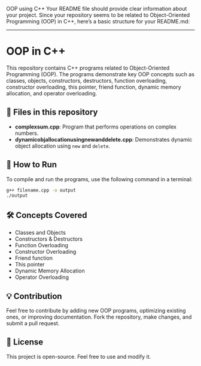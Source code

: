 OOP using C++
Your README file should provide clear information about your project. Since your repository seems to be related to Object-Oriented Programming (OOP) in C++, here’s a basic structure for your README.md:

---

# OOP in C++

This repository contains C++ programs related to Object-Oriented Programming (OOP). The programs demonstrate key OOP concepts such as classes, objects, constructors, destructors, function overloading, constructor overloading, this pointer, friend function, dynamic memory allocation, and operator overloading.

## 📂 Files in this repository

- **complexsum.cpp**: Program that performs operations on complex numbers.
- **dynamicobjallocationusingnewanddelete.cpp**: Demonstrates dynamic object allocation using `new` and `delete`.

## 🚀 How to Run

To compile and run the programs, use the following command in a terminal:

```sh
g++ filename.cpp -o output
./output
```

## 🛠 Concepts Covered

- Classes and Objects
- Constructors & Destructors
- Function Overloading
- Constructor Overloading
- Friend function
- This pointer
- Dynamic Memory Allocation
- Operator Overloading 

## 💡 Contribution

Feel free to contribute by adding new OOP programs, optimizing existing ones, or improving documentation. Fork the repository, make changes, and submit a pull request.

## 📜 License

This project is open-source. Feel free to use and modify it.
